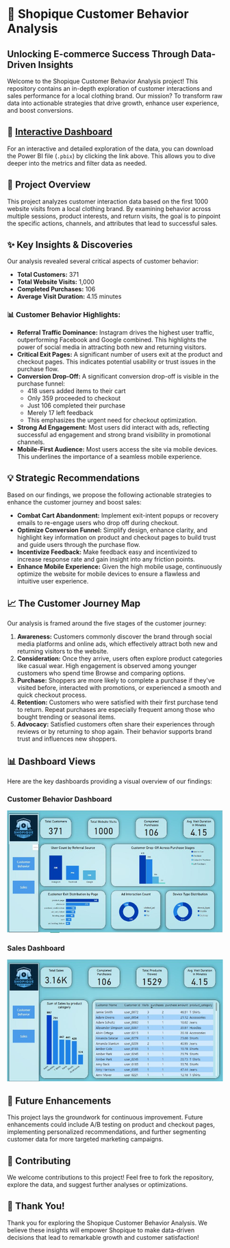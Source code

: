 # 🚀 Shopique Customer Behavior Analysis

## Unlocking E-commerce Success Through Data-Driven Insights

Welcome to the Shopique Customer Behavior Analysis project! This repository contains an in-depth exploration of customer interactions and sales performance for a local clothing brand. Our mission? To transform raw data into actionable strategies that drive growth, enhance user experience, and boost conversions.

## 🔗 [Interactive Dashboard](Consumer%20Behavior%20Analysis.pbix)

For an interactive and detailed exploration of the data, you can download the Power BI file (`.pbix`) by clicking the link above. This allows you to dive deeper into the metrics and filter data as needed.

## 🌟 Project Overview

This project analyzes customer interaction data based on the first 1000 website visits from a local clothing brand. By examining behavior across multiple sessions, product interests, and return visits, the goal is to pinpoint the specific actions, channels, and attributes that lead to successful sales.

## ✨ Key Insights & Discoveries

Our analysis revealed several critical aspects of customer behavior:

* **Total Customers:** 371
* **Total Website Visits:** 1,000
* **Completed Purchases:** 106
* **Average Visit Duration:** 4.15 minutes

### 📊 Customer Behavior Highlights:

* **Referral Traffic Dominance:** Instagram drives the highest user traffic, outperforming Facebook and Google combined. This highlights the power of social media in attracting both new and returning visitors.
* **Critical Exit Pages:** A significant number of users exit at the product and checkout pages. This indicates potential usability or trust issues in the purchase flow.
* **Conversion Drop-Off:** A significant conversion drop-off is visible in the purchase funnel:
    * 418 users added items to their cart
    * Only 359 proceeded to checkout
    * Just 106 completed their purchase
    * Merely 17 left feedback
    * This emphasizes the urgent need for checkout optimization.
* **Strong Ad Engagement:** Most users did interact with ads, reflecting successful ad engagement and strong brand visibility in promotional channels.
* **Mobile-First Audience:** Most users access the site via mobile devices. This underlines the importance of a seamless mobile experience.

## 💡 Strategic Recommendations

Based on our findings, we propose the following actionable strategies to enhance the customer journey and boost sales:

* **Combat Cart Abandonment:** Implement exit-intent popups or recovery emails to re-engage users who drop off during checkout.
* **Optimize Conversion Funnel:** Simplify design, enhance clarity, and highlight key information on product and checkout pages to build trust and guide users through the purchase flow.
* **Incentivize Feedback:** Make feedback easy and incentivized to increase response rate and gain insight into any friction points.
* **Enhance Mobile Experience:** Given the high mobile usage, continuously optimize the website for mobile devices to ensure a flawless and intuitive user experience.

## 📈 The Customer Journey Map

Our analysis is framed around the five stages of the customer journey:

1.  **Awareness:** Customers commonly discover the brand through social media platforms and online ads, which effectively attract both new and returning visitors to the website.
2.  **Consideration:** Once they arrive, users often explore product categories like casual wear. High engagement is observed among younger customers who spend time Browse and comparing options.
3.  **Purchase:** Shoppers are more likely to complete a purchase if they've visited before, interacted with promotions, or experienced a smooth and quick checkout process.
4.  **Retention:** Customers who were satisfied with their first purchase tend to return. Repeat purchases are especially frequent among those who bought trending or seasonal items.
5.  **Advocacy:** Satisfied customers often share their experiences through reviews or by returning to shop again. Their behavior supports brand trust and influences new shoppers.

## 📊 Dashboard Views

Here are the key dashboards providing a visual overview of our findings:

### Customer Behavior Dashboard

![Customer Behavior Dashboard](Dashboard%20screens/consumer%20behavior%20page.JPG)

### Sales Dashboard

![Sales Dashboard](Dashboard%20screens/Sales%20page.JPG)

## 🚀 Future Enhancements

This project lays the groundwork for continuous improvement. Future enhancements could include A/B testing on product and checkout pages, implementing personalized recommendations, and further segmenting customer data for more targeted marketing campaigns.

## 🤝 Contributing

We welcome contributions to this project! Feel free to fork the repository, explore the data, and suggest further analyses or optimizations.

## 🙏 Thank You!

Thank you for exploring the Shopique Customer Behavior Analysis. We believe these insights will empower Shopique to make data-driven decisions that lead to remarkable growth and customer satisfaction!
